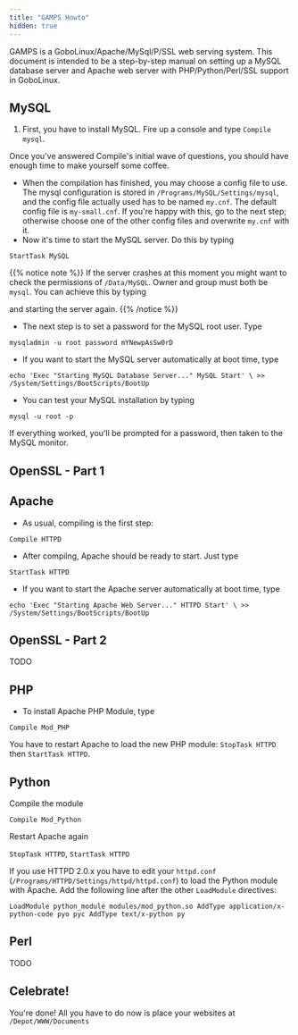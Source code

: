 ```yaml
---
title: "GAMPS Howto"
hidden: true
---
```


GAMPS is a GoboLinux/Apache/MySql/P/SSL web serving system. This document is
intended to be a step-by-step manual on setting up a MySQL database server and
Apache web server with PHP/Python/Perl/SSL support in GoboLinux.

## MySQL

1. First, you have to install MySQL. Fire up a console and type `Compile mysql`.

Once you've answered Compile's initial wave of questions, you should have enough
time to make yourself some coffee.

-   When the compilation has finished, you may choose a config file to use. The
    mysql configuration is stored in `/Programs/MySQL/Settings/mysql`, and the
    config file actually used has to be named `my.cnf`. The default config file
    is `my-small.cnf`. If you're happy with this, go to the next step; otherwise
    choose one of the other config files and overwrite `my.cnf` with it.
-   Now it's time to start the MySQL server. Do this by typing

```fish
StartTask MySQL
```

{{% notice note %}} If the server crashes at this moment you might want to check
the permissions of `/Data/MySQL`. Owner and group must both be `mysql`. You can
achieve this by typing

and starting the server again. {{% /notice %}}

-   The next step is to set a password for the MySQL root user. Type

```fish
mysqladmin -u root password mYNewpAsSw0rD
```

-   If you want to start the MySQL server automatically at boot time, type

```fish
echo 'Exec "Starting MySQL Database Server..." MySQL Start' \ >> /System/Settings/BootScripts/BootUp
```

-   You can test your MySQL installation by typing

```fish
mysql -u root -p
```

If everything worked, you'll be prompted for a password, then taken to the MySQL
monitor.

## OpenSSL - Part 1

## Apache

-   As usual, compiling is the first step:

```fish
Compile HTTPD
```

-   After compilng, Apache should be ready to start. Just type

```fish
StartTask HTTPD
```

-   If you want to start the Apache server automatically at boot time, type

```fish
echo 'Exec "Starting Apache Web Server..." HTTPD Start' \ >> /System/Settings/BootScripts/BootUp
```

## OpenSSL - Part 2

TODO

## PHP

-   To install Apache PHP Module, type

```fish
Compile Mod_PHP
```

You have to restart Apache to load the new PHP module: `StopTask HTTPD` then
`StartTask HTTPD`.

## Python

Compile the module

```fish
Compile Mod_Python
```

Restart Apache again

`StopTask HTTPD`, `StartTask HTTPD`

If you use HTTPD 2.0.x you have to edit your `httpd.conf`
(`/Programs/HTTPD/Settings/httpd/httpd.conf`) to load the Python module with
Apache. Add the following line after the other `LoadModule` directives:

```fish
LoadModule python_module modules/mod_python.so AddType application/x-python-code pyo pyc AddType text/x-python py
```

## Perl

TODO

## Celebrate!

You're done! All you have to do now is place your websites at
`/Depot/WWW/Documents`
